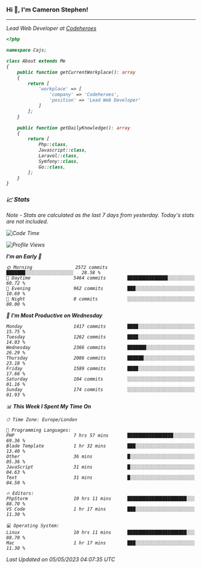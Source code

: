 ### Hi 👋, I'm Cameron Stephen!
<hr>
<p><em>Lead Web Developer at <a href="https://codeheroes.co.uk">Codeheroes</a></p>


```php
<?php

namespace Cajs;

class About extends Me
{
    public function getCurrentWorkplace(): array
    {
        return [
            'workplace' => [
                'company' => 'Codeheroes',
                'position' => 'Lead Web Developer'
            ]
        ];
    }

    public function getDailyKnowledge(): array
    {
        return [
            Php::class,
            Javascript::class,
            Laravel::class,
            Symfony::class,
            Go::class,
        ];
    }
}
```

### 📈 Stats
<p><em>Note - Stats are calculated as the last 7 days from yesterday. Today's stats are not included.</em></p>


<!--START_SECTION:waka-->
![Code Time](http://img.shields.io/badge/Code%20Time-3%2C357%20hrs%2051%20mins-blue)

![Profile Views](http://img.shields.io/badge/Profile%20Views-0-blue)

**I'm an Early 🐤** 

```text
🌞 Morning                2572 commits        ███████░░░░░░░░░░░░░░░░░░   28.58 % 
🌆 Daytime                5464 commits        ███████████████░░░░░░░░░░   60.72 % 
🌃 Evening                962 commits         ███░░░░░░░░░░░░░░░░░░░░░░   10.69 % 
🌙 Night                  0 commits           ░░░░░░░░░░░░░░░░░░░░░░░░░   00.00 % 
```
📅 **I'm Most Productive on Wednesday** 

```text
Monday                   1417 commits        ████░░░░░░░░░░░░░░░░░░░░░   15.75 % 
Tuesday                  1262 commits        ████░░░░░░░░░░░░░░░░░░░░░   14.03 % 
Wednesday                2366 commits        ███████░░░░░░░░░░░░░░░░░░   26.29 % 
Thursday                 2086 commits        ██████░░░░░░░░░░░░░░░░░░░   23.18 % 
Friday                   1589 commits        ████░░░░░░░░░░░░░░░░░░░░░   17.66 % 
Saturday                 104 commits         ░░░░░░░░░░░░░░░░░░░░░░░░░   01.16 % 
Sunday                   174 commits         ░░░░░░░░░░░░░░░░░░░░░░░░░   01.93 % 
```


📊 **This Week I Spent My Time On** 

```text
🕑︎ Time Zone: Europe/London

💬 Programming Languages: 
PHP                      7 hrs 57 mins       █████████████████░░░░░░░░   69.36 % 
Blade Template           1 hr 32 mins        ███░░░░░░░░░░░░░░░░░░░░░░   13.40 % 
Other                    36 mins             █░░░░░░░░░░░░░░░░░░░░░░░░   05.36 % 
JavaScript               31 mins             █░░░░░░░░░░░░░░░░░░░░░░░░   04.63 % 
Text                     31 mins             █░░░░░░░░░░░░░░░░░░░░░░░░   04.50 % 

🔥 Editors: 
PhpStorm                 10 hrs 11 mins      ██████████████████████░░░   88.70 % 
VS Code                  1 hr 17 mins        ███░░░░░░░░░░░░░░░░░░░░░░   11.30 % 

💻 Operating System: 
Linux                    10 hrs 11 mins      ██████████████████████░░░   88.70 % 
Mac                      1 hr 17 mins        ███░░░░░░░░░░░░░░░░░░░░░░   11.30 % 
```


 Last Updated on 05/05/2023 04:07:35 UTC
<!--END_SECTION:waka-->
